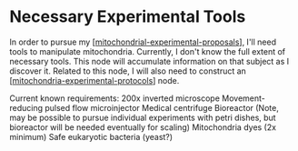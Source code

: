 # Necessary Experimental Tools

In order to pursue my [[mitochondrial-experimental-proposals]], I'll need tools to manipulate mitochondria.  Currently, I don't know the full extent of necessary tools.  This node will accumulate information on that subject as I discover it.  Related to this node, I will also need to construct an [[mitochondria-experimental-protocols]] node.

Current known requirements:
200x inverted microscope
Movement-reducing pulsed flow microinjector
Medical centrifuge
Bioreactor (Note, may be possible to pursue individual experiments with petri dishes, but bioreactor will be needed eventually for scaling)
Mitochondria dyes (2x minimum)
Safe eukaryotic bacteria (yeast?)

[//begin]: # "Autogenerated link references for markdown compatibility"
[mitochondrial-experimental-proposals]: mitochondrial-experimental-proposals "Mitochondrial Experimental Proposals"
[mitochondria-experimental-protocols]: mitochondria-experimental-protocols "Mitochondria Experimental Protocols"
[//end]: # "Autogenerated link references"